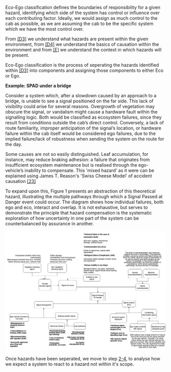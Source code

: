 Eco-Ego classification defines the boundaries of responsibility for a given hazard, identifying which side of the system has control or influence over each contributing factor. Ideally, we would assign as much control to the cab as possible, as we are assuming the cab to be the specific system which we have the most control over.

From [[D3]](ref:d3) we understand what hazards are present within the given environment, from [[D4]](ref:d4) we understand the basics of causation within the environment and from [[E]](ref:e) we understand the context in which hazards will be present.

Eco-Ego classification is the process of seperating the hazards identified within [[D3]](ref:d3) into components and assigning those components to either Eco or Ego.

**Example: SPAD under a bridge**

Consider a system which, after a slowdown caused by an approach to a bridge, is unable to see a signal positioned on the far side. This lack of visibility could arise for several reasons. Overgrowth of vegetation may obscure the signal, or vandalism might cause a hardware fault within the signalling logic. Both would be classified as ecosystem failures, since they result from conditions outside the cab’s direct control. Conversely, a lack of route familiarity, improper anticipation of the signal’s location, or hardware failure within the cab itself would be considered ego failures, due to the implied failure/lack of robustness when sending the system on the route for the day. 

Some causes are not so easily distinguished. Leaf accumulation, for instance, may reduce braking adhesion: a failure that originates from insufficient ecosystem maintenance but is realised through the ego-vehicle’s inability to compensate. This 'mixed hazard' as it were can be explained using James T. Reason's 'Swiss Cheese Model' of accident causation [[23]](cite:23)

To expand upon this, Figure 1 presents an abstraction of this theoretical hazard, illustrating the multiple pathways through which a Signal Passed at Danger event could occur. The diagram shows how individual failures, both ego and eco, interact and overlap. It is not exhaustive, but serves to demonstrate the principle that hazard compensation is the systematic exploration of how uncertainty in one part of the system can be counterbalanced by assurance in another.

<img src="/Images/hazardcompensation.png"
     alt="Figure 1"
     style="width:800px;max-width:100%;height:auto;border-radius:8px;" />

Once hazards have been seperated, we move to step [2-4](/#/steps/2-hazard-identification/examples/2-4), to analyse how we expect a system to react to a hazard not within it's scope.
